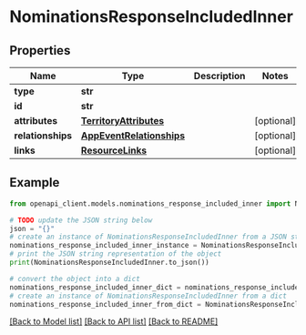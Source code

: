# NominationsResponseIncludedInner


## Properties

Name | Type | Description | Notes
------------ | ------------- | ------------- | -------------
**type** | **str** |  | 
**id** | **str** |  | 
**attributes** | [**TerritoryAttributes**](TerritoryAttributes.md) |  | [optional] 
**relationships** | [**AppEventRelationships**](AppEventRelationships.md) |  | [optional] 
**links** | [**ResourceLinks**](ResourceLinks.md) |  | [optional] 

## Example

```python
from openapi_client.models.nominations_response_included_inner import NominationsResponseIncludedInner

# TODO update the JSON string below
json = "{}"
# create an instance of NominationsResponseIncludedInner from a JSON string
nominations_response_included_inner_instance = NominationsResponseIncludedInner.from_json(json)
# print the JSON string representation of the object
print(NominationsResponseIncludedInner.to_json())

# convert the object into a dict
nominations_response_included_inner_dict = nominations_response_included_inner_instance.to_dict()
# create an instance of NominationsResponseIncludedInner from a dict
nominations_response_included_inner_from_dict = NominationsResponseIncludedInner.from_dict(nominations_response_included_inner_dict)
```
[[Back to Model list]](../README.md#documentation-for-models) [[Back to API list]](../README.md#documentation-for-api-endpoints) [[Back to README]](../README.md)


